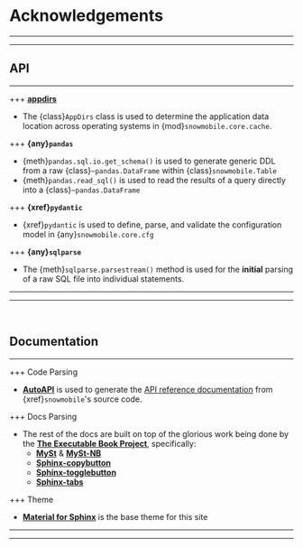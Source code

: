 # Acknowledgements
<hr class="sn-grey">
<hr class="sn-spacer-thick2">


## API
<hr class="sn-green hanging">

+++
[**appdirs**](https://pypi.org/project/appdirs/)
-   The {class}`AppDirs` class is used to determine the application data
    location across operating systems in {mod}`snowmobile.core.cache`.
    
+++
**{any}`pandas`**
-   {meth}`pandas.sql.io.get_schema()` is used to generate generic DDL 
    from a raw {class}`~pandas.DataFrame` within {class}`snowmobile.Table`
-   {meth}`pandas.read_sql()` is used to read the results of a query
    directly into a {class}`~pandas.DataFrame`
    
+++ 
**{xref}`pydantic`**
-   {xref}`pydantic` is used to define, parse, and validate the configuration
    model in {any}`snowmobile.core.cfg`
    
+++ 
**{any}`sqlparse`**
-   The {meth}`sqlparse.parsestream()` method is used for the **initial** parsing
    of a raw SQL file into individual statements.

<hr class="sn-spacer">
<hr class="sn-green">

<br>

## Documentation
<hr class="sn-green">

+++
Code Parsing
-   [**AutoAPI**](https://autoapi.readthedocs.io/) is used to generate the
    [API reference documentation](./autoapi/snowmobile/core/index)
    from {xref}`snowmobile`'s source code.

+++
Docs Parsing
-   The rest of the docs are built on top of the glorious work being 
    done by the [**The Executable Book Project**](https://github.com/executablebooks),
    specifically:
    -   [**MySt**](https://myst-parser.readthedocs.io/en/latest/) & [**MySt-NB**](https://myst-nb.readthedocs.io/en/latest/)
    -   [**Sphinx-copybutton**](https://sphinx-copybutton.readthedocs.io/en/latest/)
    -   [**Sphinx-togglebutton**](https://github.com/executablebooks/sphinx-togglebutton)
    -   [**Sphinx-tabs**](https://sphinx-tabs.readthedocs.io/en/latest/#)
    
+++
Theme
-   [**Material for Sphinx**](https://bashtage.github.io/sphinx-material/) 
    is the base theme for this site

<hr class="sn-spacer">
<hr class="sn-green">

<br>

